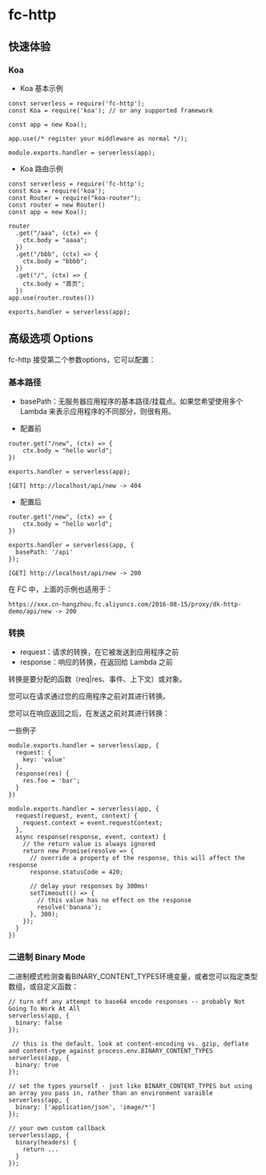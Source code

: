 # fc-http

## 快速体验
### Koa
- Koa 基本示例
```
const serverless = require('fc-http');
const Koa = require('koa'); // or any supported framework

const app = new Koa();

app.use(/* register your middleware as normal */);

module.exports.handler = serverless(app);

```
- Koa 路由示例
```
const serverless = require('fc-http');
const Koa = require('koa');
const Router = require("koa-router");
const router = new Router()
const app = new Koa();

router
  .get("/aaa", (ctx) => {
    ctx.body = "aaaa";
  })
  .get("/bbb", (ctx) => {
    ctx.body = "bbbb";
  })
  .get("/", (ctx) => {
    ctx.body = "首页";
  })
app.use(router.routes())

exports.handler = serverless(app);

```

## 高级选项 Options

fc-http 接受第二个参数options，它可以配置：

### 基本路径
- basePath：无服务器应用程序的基本路径/挂载点。如果您希望使用多个 Lambda 来表示应用程序的不同部分，则很有用。

- 配置前
```
router.get("/new", (ctx) => {
    ctx.body = "hello world";
})

exports.handler = serverless(app);
```
```
[GET] http://localhost/api/new -> 404
```

- 配置后

```
router.get("/new", (ctx) => {
    ctx.body = "hello world";
})

exports.handler = serverless(app, {
  basePath: '/api'
});
```
```
[GET] http://localhost/api/new -> 200
```
在 FC 中，上面的示例也适用于：
```
https://xxx.cn-hangzhou.fc.aliyuncs.com/2016-08-15/proxy/dk-http-demo/api/new -> 200
```

### 转换
- request：请求的转换，在它被发送到应用程序之前
- response：响应的转换，在返回给 Lambda 之前

转换是要分配的函数（req|res、事件、上下文）或对象。

您可以在请求通过您的应用程序之前对其进行转换。

您可以在响应返回之后，在发送之前对其进行转换：

一些例子
```
module.exports.handler = serverless(app, {
  request: {
    key: 'value'
  },
  response(res) {
    res.foo = 'bar';
  }
})

module.exports.handler = serverless(app, {
  request(request, event, context) {
    request.context = event.requestContext;
  },
  async response(response, event, context) {
    // the return value is always ignored
    return new Promise(resolve => {
      // override a property of the response, this will affect the response
      response.statusCode = 420;

      // delay your responses by 300ms!
      setTimeout(() => {
        // this value has no effect on the response
        resolve('banana');
      }, 300);
    });
  }
})
```

### 二进制 Binary Mode

二进制模式检测查看BINARY_CONTENT_TYPES环境变量，或者您可以指定类型数组，或自定义函数：

```
// turn off any attempt to base64 encode responses -- probably Not Going To Work At All
serverless(app, {
  binary: false
});

 // this is the default, look at content-encoding vs. gzip, deflate and content-type against process.env.BINARY_CONTENT_TYPES
serverless(app, {
  binary: true
});

// set the types yourself - just like BINARY_CONTENT_TYPES but using an array you pass in, rather than an environment varaible
serverless(app, {
  binary: ['application/json', 'image/*']
});

// your own custom callback
serverless(app, {
  binary(headers) {
    return ...
  }
});
```